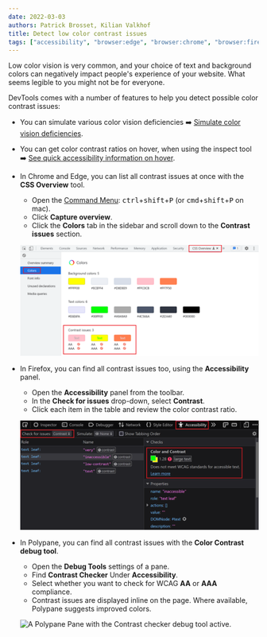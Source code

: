```yaml
---
date: 2022-03-03
authors: Patrick Brosset, Kilian Valkhof
title: Detect low color contrast issues
tags: ["accessibility", "browser:edge", "browser:chrome", "browser:firefox", "browser:polypane"]
---
```

Low color vision is very common, and your choice of text and background colors can negatively impact people's experience of your website. What seems legible to you might not be for everyone.

DevTools comes with a number of features to help you detect possible color contrast issues:

* You can simulate various color vision deficiencies ➡️ [Simulate color vision deficiencies](/tips/en/simulate-color-vision-deficiencies/).

* You can get color contrast ratios on hover, when using the inspect tool ➡️ [See quick accessibility information on hover](/tips/en/see-quick-a11y-info-on-hover/).

* In Chrome and Edge, you can list all contrast issues at once with the **CSS Overview** tool.
  * Open the [Command Menu](/tips/en/execute-commands/): <kbd>ctrl</kbd>+<kbd>shift</kbd>+<kbd>P</kbd> (or <kbd>cmd</kbd>+<kbd>shift</kbd>+<kbd>P</kbd> on mac).
  * Click **Capture overview**.
  * Click the **Colors** tab in the sidebar and scroll down to the **Contrast issues** section.

  ![The CSS Overview panel in Chrome, showing the color contrast issues section.](/assets/img/detect-low-color-contrast-css-overview.png)

* In Firefox, you can find all contrast issues too, using the **Accessibility** panel.
  * Open the **Accessibility** panel from the toolbar.
  * In the **Check for issues** drop-down, select **Contrast**.
  * Click each item in the table and review the color contrast ratio.

  ![The Accessibility panel in Firefox, showing the list of contrast issues.](/assets/img/detect-low-color-contrast-accessibility-panel.png)

* In Polypane, you can find all contrast issues with the **Color Contrast debug tool**.
  * Open the **Debug Tools** settings of a pane.
  * Find **Contrast Checker** Under **Accessibility**.
  * Select whether you want to check for WCAG **AA** or **AAA** compliance.
  * Contrast issues are displayed inline on the page. Where available, Polypane suggests improved colors.

  ![A Polypane Pane with the Contrast checker debug tool active.](/assets/img/detect-low-color-contrast-inline.png)
